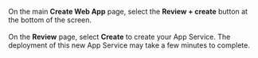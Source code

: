 On the main **Create Web App** page, select the **Review + create** button at the bottom of the screen.<br>
<br>
On the **Review** page, select **Create** to create your App Service. The deployment of this new App Service may take a few minutes to complete.
